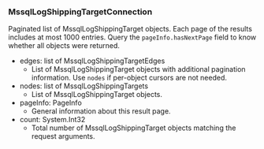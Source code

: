 ### MssqlLogShippingTargetConnection
Paginated list of MssqlLogShippingTarget objects. Each page of the results includes at most 1000 entries. Query the `pageInfo.hasNextPage` field to know whether all objects were returned.

- edges: list of MssqlLogShippingTargetEdges
  - List of MssqlLogShippingTarget objects with additional pagination information. Use `nodes` if per-object cursors are not needed.
- nodes: list of MssqlLogShippingTargets
  - List of MssqlLogShippingTarget objects.
- pageInfo: PageInfo
  - General information about this result page.
- count: System.Int32
  - Total number of MssqlLogShippingTarget objects matching the request arguments.
